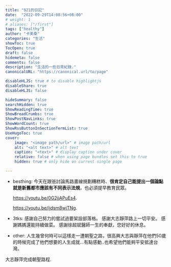 ```yaml
---
title: "921的日記"
date:  "2022-09-29T14:08:56+08:00"
# weight: 1
# aliases: ["/first"]
tags: ["healthy"]
author: "卡美桑"
categories: "生活"
showToc: true
TocOpen: true
draft: false
hidemeta: false
comments: false
description: "生活的一些日常紀錄."
canonicalURL: "https://canonical.url/to/page"

disableHLJS: true # to disable highlightjs
disableShare: true
disableHLJS: false

hideSummary: false
searchHidden: true
ShowReadingTime: true
ShowBreadCrumbs: true
ShowPostNavLinks: true
ShowWordCount: true
ShowRssButtonInSectionTermList: true
UseHugoToc: true
cover:
    image: "<image path/url>" # image path/url
    alt: "<alt text>" # alt text
    caption: "<text>" # display caption under cover
    relative: false # when using page bundles set this to true
    hidden: true # only hide on current single page

---
```





- besthing:
  今天在跟爸討論馬路畫線規劃糟糕時、**很肯定自己能提出一個論點就是新舊都市應該有不同表示法規**，也必須提早教育民眾。
  
  https://youtu.be/0G2jjAPuEs4. 
  
  https://youtu.be/ijdsm8wjTNg. 
- 3tks:
  感謝自己努力的嘗試過要架設部落格。
  感謝大志靜萍路上一切平安。
  感謝媽媽還能持續做菜。
  感謝徐超斌醫師一生的奉獻，您好好的休息。

- other:
  人生幾曾何時可以這樣走一遭朝聖之路，很高興大志與靜萍在他們50歲的時候完成了他們想要的人生成就...有點感動..也希望他們能夠平安抵達台灣。

大志靜萍完成朝聖路程.


